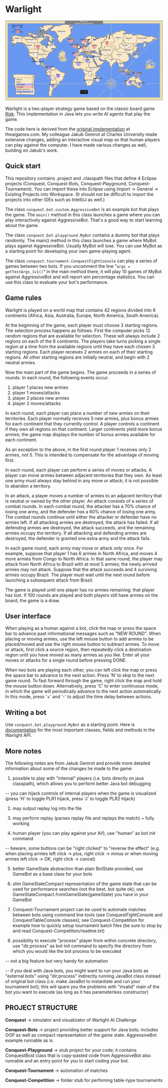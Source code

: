 # Warlight

![alt tag](warlight.png)

Warlight is a two-player strategy game based on the classic board game [Risk](https://en.wikipedia.org/wiki/Risk_(game)).  This implementation in Java lets you write AI agents that play the game.

The code here is derived from the [original implementation](http://theaigames.com/competitions/warlight-ai-challenge) at theaigames.com.  My colleague Jakub Gemrot at Charles University made extensive changes, adding an interactive visual map so that human players can play against the computer.  I have made various changes as well, building on Jakub's work.

## Quick start

This repository contains .project and .classpath files that define 4 Eclipse projects (Conquest, Conquest-Bots, Conquest-Playground, Conquest-Tournament).  You can import these into Eclipse using Import -> General -> Existing Projects into Workspace.  (It should not be difficult to import the projects into other IDEs such as Intelli/J as well.)

The class `conquest.bot.custom.AggressiveBot` is an example bot that plays the game.  The `main()` method in this class launches a game where you can play interactively against AggressiveBot.  That's a good way to start learning about the game.

The class `conquest.bot.playground.MyBot` contains a dummy bot that plays randomly.  The main() method in this class launches a game where MyBot plays against AggressiveBot.  Usually MyBot will lose.  You can use MyBot as a starting point for developing your own game-playing agent.

The class `conquest.tournament.ConquestFightConsole` can play a series of games between two bots.  If you uncomment the line "`args = getTestArgs_1v1()`" in the main method there, it will play 10 games of MyBot against AggressiveBot and will report win percentage statistics.  You can use this class to evaluate your bot's performance.

## Game rules

Warlight is played on a world map that contains 42 regions divided into 6 continents (Africa, Asia, Australia, Europe, North America, South America).

At the beginning of the game, each player must choose 3 starting regions.  The selection process happens as follows.  First the computer picks 12 random regions that are available for selection.  These will always include 2 regions on each of the 6 continents.  The players take turns picking a single region at a time from the available regions until they have each chosen 3 starting regions.  Each player receives 2 armies on each of their starting regions.  All other starting regions are initially neutral, and begin with 2 neutral armies.

Now the main part of the game begins.  The game proceeds in a series of rounds.  In each round, the following events occur:

1. player 1 places new armies
2. player 1 moves/attacks
3. player 2 places new armies
4. player 2 moves/attacks

In each round, each player can place a number of new armies on their territories.  Each player normally receives 5 new armies, plus bonus armies for each continent that they currently control.  A player controls a continent if they own all regions on that continent.  Larger continents yield more bonus armies; the game map displays the number of bonus armies available for each continent.

As an exception to the above, in the first round player 1 receives only 2 armies, not 5.  This is intended to compensate for the advantage of moving first.

In each round, each player can perform a series of moves or attacks.  A player can move armies between adjacent territories that they own.  As least one army must always stay behind in any move or attack; it is not possible to abandon a territory.

In an attack, a player moves a number of armies to an adjacent territory that is neutral or owned by the other player.  An attack consists of a series of combat rounds.  In each combat round, the attacker has a 70% chance of losing one army, and the defender has a 60% chance of losing one army.  The combat rounds continue until either the attacker or defender have no armies left.  If all attacking armies are destroyed, the attack has failed.  If all defending armies are destroyed, the attack succeeds, and the remaining armies occupy the territory.  If all attacking and defending armies are destroyed, the defender is granted one extra army and the attack fails.

In each game round, each army may move or attack only once.  For example, suppose that player 1 has 6 armies in North Africa, and moves 4 more armies from Congo to North Africa.  In that same round, the player may attack from North Africa to Brazil with at most 5 armies; the newly arrived armies may not attack.  Suppose that the attack succeeds and 4 surviving armies occupy Brazil.  The player must wait until the next round before launching a subsequent attack from Brazil.

The game is played until one player has no armies remaining; that player has lost.  If 100 rounds are played and both players still have armies on the board, the game is a draw.

## User interface

When playing as a human against a bot, click the map or press the space bar to advance past informational messages such as "NEW ROUND".  When placing or moving armies, use the left mouse button to add armies to be placed/moved and use the right mouse button to subtract armies.  To move or attack, first click a source region, then repeatedly click a destination region until you have moved as many armies as you like.  Enter all your moves or attacks for a single round before pressing DONE.

When two bots are playing each other, you can left click the map or press the space bar to advance to the next action.  Press 'N' to skip to the next game round.  To fast forward through the game, right click the map and hold the mouse button down.  Alternatively, press 'C' to enter continuous mode, in which the game will periodically advance to the next action automatically.  In this mode, press '+' and '-' to adjust the time delay between actions.

## Writing a bot

Use `conquest.bot.playground.MyBot` as a starting point.  Here is [documentation](doc/warlight_api.html) for the most important classes, fields and methods in the Warlight API.

## More notes

The following notes are from Jakub Gemrot and provide more detailed information about some of the changes he made to the game:

1) possible to play with "internal" players (i.e. bots directly on java classpath), which allows you to perform better Java bot debugging

-- you can hijack controls of internal players when the game is visualized (press 'H' to toggle PLR1 hijack, press 'J' to toggle PLR2 hijack)

2) may output replay log into the file

3) may perform replay (parses replay file and replays the match) ~ fully working

4) human player (you can play against your AI!), use "human" as bot init command

-- beware, some buttons can be "right clicked" to "reverse the effect" (e.g. when placing armies left click -> plus, right click -> minus or when moving armies left click -> OK, right click -> cancel)

5) better GameState abstraction than plain BotState provided, use GameBot as a base class for your bots

6) slim GameStateCompact representation of the game state that can be used for performance searches (not the best, but quite ok); use GameStateCompact.fromGameState(gameState) you have in your GameBot

7) Conquest-Tournament project can be used to automate matches between bots using command line tools (see ConquestFightConsole and ConquestTableConsole classes); see Conquest-Competition for example how to quickly setup tournament
batch files (be sure to stop by and read Conquest-Competition/readme.txt)

8) possibility to execute "process" player from within concrete directory, use "dir;process" as bot init command to specify the directory from which you would like the bot process to be executed

-- not a big feature but very handy for automation

-- if you deal with Java bots, you might want to run your Java bots as "external bots" using "dir;process" indirectly running JavaBot class instead of original bot class (i.e. make JavaBot to instantiate and run your tournament bot);
this will spare you the problems with "invalid" main of the bot you want to execute (as long as it has parameterless constructor)

## PROJECT STRUCTURE

**Conquest** -> simulator and visualizator of Warlight AI Challenge

**Conquest-Bots** -> project providing better support for Java bots; includes OOP as well as compact representation of the game state. AggressiveBot example runnable as is.

**Conquest-Playground** -> stub project for your code; it contains ConquestBost class that is copy-pasted code from AggressiveBot also runnable and an entry point for you to start coding your bot.

**Conquest-Tournament** -> automation of matches

**Conquest-Competition** -> folder stub for perfoming table-type tournaments

